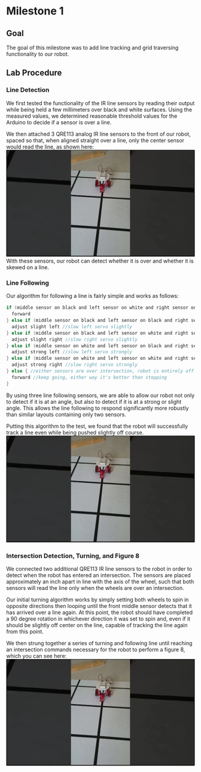 # Milestone 1

## Goal
The goal of this milestone was to add line tracking and grid traversing functionality to our robot.

## Lab Procedure
### Line Detection
 We first tested the functionality of the IR line sensors by reading their output while being held a few millimeters over black and white surfaces. Using the measured values, we determined reasonable threshold values for the Arduino to decide if a sensor is over a line.

We then attached 3 QRE113 analog IR line sensors to the front of our robot, spaced so that, when aligned straight over a line, only the center sensor would read the line, as shown here:
![Front Sensors](./image/milestone1/1_1.JPG)
With these sensors, our robot can detect whether it is over and whether it is skewed on a line.

### Line Following
Our algorithm for following a line is fairly simple and works as follows:
```C
if (middle sensor on black and left sensor on white and right sensor on white){ //robot is going straight
  forward
} else if (middle sensor on black and left sensor on black and right sensor on white){ //robot is angled slightly to the right
  adjust slight left //slow left servo slightly
} else if (middle sensor on black and left sensor on white and right sensor on black){ //robot is angled slightly to the left
  adjust slight right //slow right servo slightly
} else if (middle sensor on white and left sensor on black and right sensor on white){ //robot is angled strongly to the right
  adjust strong left //slow left servo strongly
} else if (middle sensor on white and left sensor on white and right sensor on black){ //robot is angled strongly to the left
  adjust strong right //slow right servo strongly
} else { //either sensors are over intersection, robot is entirely off line, or (impossibly) left and right are on but middle is off
  forward //keep going, either way it's better than stopping
}
```
By using three line following sensors, we are able to allow our robot not only to detect if it is at an angle, but also to detect if it is at a strong or slight angle. This allows the line following to respond significantly more robustly than similar layouts containing only two sensors.

Putting this algorithm to the test, we found that the robot will successfully track a line even while being pushed slightly off course.
[![Line Following](./image/milestone1/1_1.JPG)](https://youtu.be/nTEPqP1qgJY)

### Intersection Detection, Turning, and Figure 8
We connected two additional QRE113 IR line sensors to the robot in order to detect when the robot has entered an intersection. The sensors are placed approximately an inch apart in line with the axis of the wheel, such that both sensors will read the line only when the wheels are over an intersection.

Our initial turning algorithm works by simply setting both wheels to spin in opposite directions then looping until the front middle sensor detects that it has arrived over a line again. At this point, the robot should have completed a 90 degree rotation in whichever direction it was set to spin and, even if it should be slightly off center on the line, capable of tracking the line again from this point.

We then strung together a series of turning and following line until reaching an intersection commands necessary for the robot to perform a figure 8, which you can see here:
[![Line Following](./image/milestone1/1_1.JPG)](https://youtu.be/nTEPqP1qgJY)
